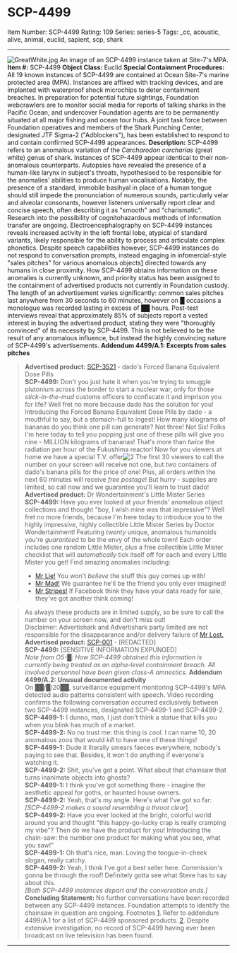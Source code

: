 # SCP-4499
Item Number: SCP-4499
Rating: 109
Series: series-5
Tags: _cc, acoustic, alive, animal, euclid, sapient, scp, shark

---

![GreatWhite.jpg](https://scp-wiki.wdfiles.com/local--files/scp-4499/GreatWhite.jpg)
An image of an SCP-4499 instance taken at Site-7's MPA.
**Item #:** SCP-4499
**Object Class:** Euclid
**Special Containment Procedures:** All 19 known instances of SCP-4499 are contained at Ocean Site-7's marine protected area (MPA). Instances are affixed with tracking devices, and are implanted with waterproof shock microchips to deter containment breaches. In preparation for potential future sightings, Foundation webcrawlers are to monitor social media for reports of talking sharks in the Pacific Ocean, and undercover Foundation agents are to be permanently situated at all major fishing and ocean tour hubs. A joint task force between Foundation operatives and members of the Shark Punching Center, designated JTF Sigma-2 ("Adblockers"), has been established to respond to and contain confirmed SCP-4499 appearances.
**Description:** SCP-4499 refers to an anomalous variation of the _Carcharodon carcharias_ (great white) genus of shark. Instances of SCP-4499 appear identical to their non-anomalous counterparts. Autopsies have revealed the presence of a human-like larynx in subject's throats, hypothesised to be responsible for the anomalies' abilities to produce human vocalisations. Notably, the presence of a standard, immobile basihyal in place of a human tongue should still impede the pronunciation of numerous sounds, particularly velar and alveolar consonants, however listeners universally report clear and concise speech, often describing it as "smooth" and "charismatic". Research into the possibility of cognitohazardous methods of information transfer are ongoing.
Electroencephalography on SCP-4499 instances reveals increased activity in the left frontal lobe, atypical of standard variants, likely responsible for the ability to process and articulate complex phonetics. Despite speech capabilities however, SCP-4499 instances do not respond to conversation prompts, instead engaging in infomercial-style "sales pitches" for various anomalous objects[1](javascript:;) directed towards any humans in close proximity. How SCP-4499 obtains information on these anomalies is currently unknown, and priority status has been assigned to the containment of advertised products not currently in Foundation custody.
The length of an advertisement varies significantly: common sales pitches last anywhere from 30 seconds to 60 minutes, however on █ occasions a monologue was recorded lasting in excess of ██ hours. Post-test interviews reveal that approximately 85% of subjects report a vested interest in buying the advertised product, stating they were "thoroughly convinced" of its necessity by SCP-4499. This is not believed to be the result of any anomalous influence, but instead the highly convincing nature of SCP-4499's advertisements.
**Addendum 4499/A.1: Excerpts from sales pitches**
> **Advertised product:** [SCP-3521](/scp-3521) \- dado's Forced Banana Equivalent Dose Pills  
>  **SCP-4499:** Don't you just hate it when you're trying to smuggle plutonium across the border to start a nuclear war, only for those _stick-in-the-mud_ customs officers to confiscate it and imprison you for life? Well fret no more because dado has the solution for you! Introducing the Forced Banana Equivalent Dose Pills by dado - a mouthful to say, but a stomach-full to ingest! How many kilograms of bananas do you think one pill can generate? Not three! Not Six! Folks I'm here today to tell you popping just one of these pills will give you nine - MILLION kilograms of bananas! That's more than _twice_ the radiation per hour of the Fukushima reactor! Now for you viewers at home we have a special T.V. offer![2](javascript:;) The first 30 viewers to call the number on your screen will receive not one, but _two_ containers of dado's banana pills for the price of one! Plus, all orders within the next 60 minutes will receive _free postage_! But hurry - supplies are limited, so call now and we guarantee you'll learn to trust dado!
> **Advertised product:** Dr Wondertainment's Little Mister Series  
>  **SCP-4499:** Have you ever looked at your friends' anomalous object collections and thought "boy, I wish mine was that impressive"? Well fret no more friends, because I'm here today to introduce you to the highly impressive, highly collectible Little Mister Series by Doctor Wondertainment! Featuring _twenty_ unique, anomalous humanoids you're _guaranteed_ to be the envy of the whole town! Each order includes one random Little Mister, plus a free collectible Little Mister checklist that will _automatically_ tick itself off for each and every Little Mister you get! Find amazing anomalies including:
>   * [Mr Lie!](/scp-2284) You won't _believe_ the stuff this guy comes up with!
>   * [Mr Mad!](/scp-2428) We guarantee he'll be the friend you only ever imagined!
>   * [Mr Stripes!](/scp-2148) If Facebook think they have your data ready for sale, they've got another think coming!
> 

> As always these products are in limited supply, so be sure to call the number on your screen now, and don't miss out!  
>  Disclaimer: Advertishark and Advertishark party limited are not responsible for the disappearance and/or delivery failure of [Mr Lost.](/scp-920)
> **Advertised product:** [SCP-001](/scp-001) \- [REDACTED]  
>  **SCP-4499:** [SENSITIVE INFORMATION EXPUNGED]  
>  _Note from O5-█: How SCP-4499 obtained this information is currently being treated as an alpha-level containment breach. All involved personnel have been given class-A amnestics._
**Addendum 4499/A.2: Unusual documented activity**  
On ██/█/20██, surveillance equipment monitoring SCP-4499's MPA detected audio patterns consistent with speech. Video recording confirms the following conversation occurred exclusively between two SCP-4499 instances, designated SCP-4499-1 and SCP-4499-2.
> **SCP-4499-1:** I dunno, man, I just don't think a statue that kills you when you blink has much of a market.  
>  **SCP-4499-2:** No no trust me: this thing is _cool_. I can name 10, 20 anomalous zoos that would _kill_ to have one of these things!  
>  **SCP-4499-1:** Dude it literally smears faeces everywhere, nobody's paying to see that. Besides, it won't do anything if everyone's watching it.  
>  **SCP-4499-2:** Shit, you've got a point. What about that chainsaw that turns inanimate objects into ghosts?  
>  **SCP-4499-1:** I think you've got something there - imagine the aesthetic appeal for goths, or haunted house owners.  
>  **SCP-4499-2:** Yeah, that's my angle. Here's what I've got so far:  
>  _[SCP-4499-2 makes a sound resembling a throat clear_]  
>  **SCP-4499-2:** Have you ever looked at the bright, colorful world around you and thought "this happy-go-lucky crap is really cramping my vibe"? Then do we have the product for you! Introducing the chain-saw: the number one product for making what you see, what you saw!"  
>  **SCP-4499-1:** Oh that's nice, man. Loving the tongue-in-cheek slogan, really catchy.  
>  **SCP-4499-2:** Yeah, I think I've got a best seller here. Commission's gonna be through the roof! Definitely gotta see what Steve has to say about this.  
>  _[Both SCP-4499 instances depart and the conversation ends.]_  
>  **Concluding Statement:** No further conversations have been recorded between any SCP-4499 instances. Foundation attempts to identify the chainsaw in question are ongoing.
Footnotes
[1](javascript:;). Refer to addendum 4499/A.1 for a list of SCP-4499 sponsored products.
[2](javascript:;). Despite extensive investigation, no record of SCP-4499 having ever been broadcast on live television has been found.
* * *